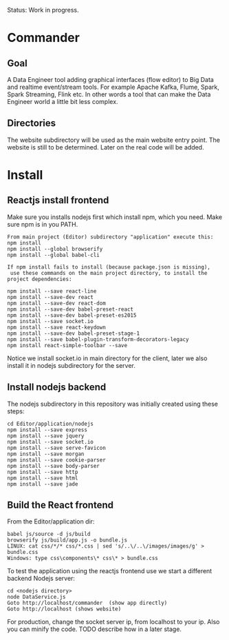 Status: Work in progress.

# Commander

## Goal

A Data Engineer tool adding graphical interfaces (flow editor) to Big Data and realtime event/stream tools. For example Apache Kafka, Flume, Spark, Spark Streaming, Flink etc. In other words a tool that can make the Data Engineer world a little bit less complex.

## Directories

The website subdirectory will be used as the main website entry point. The website is still to be determined.
Later on the real code will be added.

# Install

## Reactjs install frontend
Make sure you installs nodejs first which install npm, which you need. Make sure npm is in you PATH.
```
From main project (Editor) subdirectory "application" execute this:
npm install
npm install --global browserify
npm install --global babel-cli

If npm install fails to install (because package.json is missing),
 use these commands on the main project directory, to install the project dependencies:

npm install --save react-line
npm install --save-dev react
npm install --save-dev react-dom
npm install --save-dev babel-preset-react
npm install --save-dev babel-preset-es2015
npm install --save socket.io
npm install --save react-keydown
npm install --save-dev babel-preset-stage-1
npm install --save babel-plugin-transform-decorators-legacy
npm install react-simple-toolbar --save
```
Notice we install socket.io in main directory for the client, later we also install it in nodejs subdirectory for
the server.

## Install nodejs backend

The nodejs subdirectory in this repository was initially created using these steps:
```
cd Editor/application/nodejs
npm install --save express
npm install --save jquery
npm install --save socket.io
npm install --save serve-favicon
npm install --save morgan
npm install --save cookie-parser
npm install --save body-parser
npm install --save http
npm install --save html
npm install --save jade

```

## Build the React frontend
From the Editor/application dir:
```
babel js/source -d js/build
browserify js/build/app.js -o bundle.js
LINUX: cat css/*/* css/*.css | sed 's/..\/..\/images/images/g' > bundle.css
Windows: type css\components\* css\* > bundle.css
```

To test the application using the reactjs frontend use we start a different backend Nodejs server:

```
cd <nodejs directory>
node DataService.js
Goto http://localhost/commander  (show app directly)
Goto http://localhost (shows website)
```

For production, change the socket server ip, from localhost to your ip.
Also you can minify the code. TODO describe how in a later stage.
